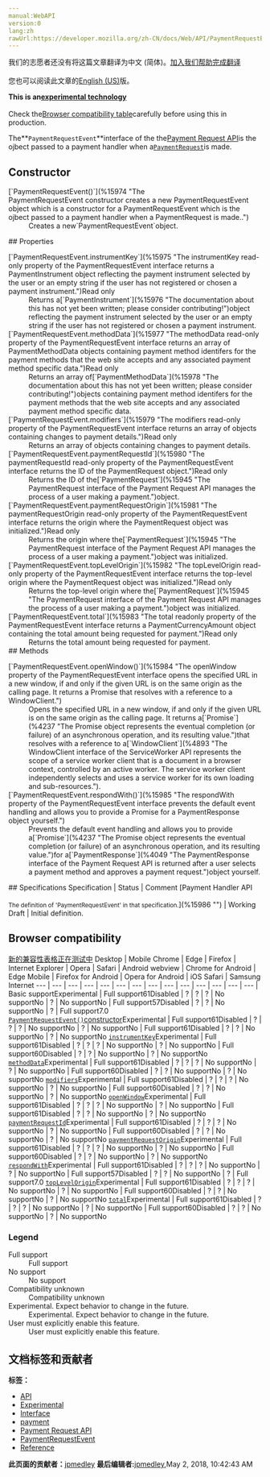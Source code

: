 ```yaml
---
manual:WebAPI
version:0
lang:zh
rawUrl:https://developer.mozilla.org/zh-CN/docs/Web/API/PaymentRequestEvent
---
```




<bdi>我们的志愿者还没有将这篇文章翻译为<bdi>中文 (简体)</bdi>。[加入我们帮助完成翻译](%15971 "")<br></br>您也可以阅读此文章的[English (US)](%15972 "")版。</bdi>






**This is an[experimental technology](%3404 "")**<br></br>Check the[Browser compatibility table](%15973 "")carefully before using this in production.




The**`PaymentRequestEvent`**interface of the the[Payment Request API](%4043 "")is the ojbect passed to a payment handler when a[`PaymentRequest`](%15945 "The PaymentRequest interface of the Payment Request API manages the process of a user making a payment.")is made.


## Constructor<a name="Constructor"></a>
<dl><dt>[`PaymentRequestEvent()`](%15974 "The PaymentRequestEvent constructor creates a new PaymentRequestEvent object which is a constructor for a PaymentRequestEvent which is the ojbect passed to a payment handler when a PaymentRequest is made..")<i></i></dt><dd>Creates a new`PaymentRequestEvent`object.</dd></dl>
## Properties<a name="Properties"></a>
<dl><dt>[`PaymentRequestEvent.instrumentKey`](%15975 "The instrumentKey read-only property of the PaymentRequestEvent interface returns a PaymentInstrument object reflecting the payment instrument selected by the user or an empty string if the user has not registered or chosen a payment instrument.")Read only<i></i></dt><dd>Returns a[`PaymentInstrument`](%15976 "The documentation about this has not yet been written; please consider contributing!")object reflecting the payment instrument selected by the user or an empty string if the user has not registered or chosen a payment instrument.</dd><dt>[`PaymentRequestEvent.methodData`](%15977 "The methodData read-only property of the PaymentRequestEvent interface returns an array of PaymentMethodData objects containing payment method identifers for the payment methods that the web site accepts and any associated payment method specific data.")Read only<i></i></dt><dd>Returns an array of[`PaymentMethodData`](%15978 "The documentation about this has not yet been written; please consider contributing!")objects containing payment method identifers for the payment methods that the web site accepts and any associated payment method specific data.</dd><dt>[`PaymentRequestEvent.modifiers`](%15979 "The modifiers read-only property of the PaymentRequestEvent interface returns an array of objects containing changes to payment details.")Read only<i></i></dt><dd>Returns an array of objects containing changes to payment details.</dd><dt>[`PaymentRequestEvent.paymentRequestId`](%15980 "The paymentRequestId read-only property of the PaymentRequestEvent interface returns the ID of the PaymentRequest object.")Read only<i></i></dt><dd>Returns the ID of the[`PaymentRequest`](%15945 "The PaymentRequest interface of the Payment Request API manages the process of a user making a payment.")object.</dd><dt>[`PaymentRequestEvent.paymentRequestOrigin`](%15981 "The paymentRequestOrigin read-only property of the PaymentRequestEvent interface returns the origin where the PaymentRequest object was initialized.")Read only<i></i></dt><dd>Returns the origin where the[`PaymentRequest`](%15945 "The PaymentRequest interface of the Payment Request API manages the process of a user making a payment.")object was initialized.</dd><dt>[`PaymentRequestEvent.topLevelOrigin`](%15982 "The topLevelOrigin read-only property of the PaymentRequestEvent interface returns the top-level origin where the PaymentRequest object was initialized.")Read only<i></i></dt><dd>Returns the top-level origin where the[`PaymentRequest`](%15945 "The PaymentRequest interface of the Payment Request API manages the process of a user making a payment.")object was initialized.</dd><dt>[`PaymentRequestEvent.total`](%15983 "The total readonly property of the PaymentRequestEvent interface returns a PaymentCurrencyAmount object containing the total amount being requested for payment.")Read only<i></i></dt><dd>Returns the total amount being requested for payment.</dd><dt>
## Methods<a name="Methods"></a>
</dt></dl><dl><dt>[`PaymentRequestEvent.openWindow()`](%15984 "The openWindow property of the PaymentRequestEvent interface opens the specified URL in a new window, if and only if the given URL is on the same origin as the calling page. It returns a Promise that resolves with a reference to a WindowClient.")<i></i></dt><dd>Opens the specified URL in a new window, if and only if the given URL is on the same origin as the calling page. It returns a[`Promise`](%4237 "The Promise object represents the eventual completion (or failure) of an asynchronous operation, and its resulting value.")that resolves with a reference to a[`WindowClient`](%4893 "The WindowClient interface of the ServiceWorker API represents the scope of a service worker client that is a document in a browser context, controlled by an active worker. The service worker client independently selects and uses a service worker for its own loading and sub-resources.").</dd><dt>[`PaymentRequestEvent.respondWith()`](%15985 "The respondWith property of the PaymentRequestEvent interface prevents the default event handling and allows you to provide a Promise for a PaymentResponse object yourself.")<i></i></dt><dd>Prevents the default event handling and allows you to provide a[`Promise`](%4237 "The Promise object represents the eventual completion (or failure) of an asynchronous operation, and its resulting value.")for a[`PaymentResponse`](%4049 "The PaymentResponse interface of the Payment Request API is returned after a user selects a payment method and approves a payment request.")object yourself.</dd></dl>
## Specifications<a name="Specifications"></a>
Specification | Status | Comment 
[Payment Handler API<br></br><small>The definition of &#39;PaymentRequestEvent&#39; in that specification.</small>](%15986 "") | Working Draft | Initial definition. 


## Browser compatibility<a name="Browser_compatibility"></a>
[新的兼容性表格正在测试中<i></i>](%3360 "")
<abbr>Desktop<i></i></abbr> | <abbr>Mobile<i></i></abbr> 
<abbr>Chrome<i></i></abbr> | <abbr>Edge<i></i></abbr> | <abbr>Firefox<i></i></abbr> | <abbr>Internet Explorer<i></i></abbr> | <abbr>Opera<i></i></abbr> | <abbr>Safari<i></i></abbr> | <abbr>Android webview<i></i></abbr> | <abbr>Chrome for Android<i></i></abbr> | <abbr>Edge Mobile<i></i></abbr> | <abbr>Firefox for Android<i></i></abbr> | <abbr>Opera for Android<i></i></abbr> | <abbr>iOS Safari<i></i></abbr> | <abbr>Samsung Internet<i></i></abbr> 
 ---  |  ---  |  ---  |  ---  |  ---  |  ---  |  ---  |  ---  |  ---  |  ---  |  ---  |  ---  |  ---  |  ---  | 
Basic support<abbr>Experimental<i></i></abbr> | <abbr>Full support</abbr>61<abbr>Disabled<i></i></abbr> | <abbr>?</abbr> | <abbr>?</abbr> | <abbr>?</abbr> | <abbr>No support</abbr>No | <abbr>?</abbr> | <abbr>No support</abbr>No | <abbr>Full support</abbr>57<abbr>Disabled<i></i></abbr> | <abbr>?</abbr> | <abbr>?</abbr> | <abbr>No support</abbr>No | <abbr>?</abbr> | <abbr>Full support</abbr>7.0 
[`PaymentRequestEvent()`constructor](%15987 "")<abbr>Experimental<i></i></abbr> | <abbr>Full support</abbr>61<abbr>Disabled<i></i></abbr> | <abbr>?</abbr> | <abbr>?</abbr> | <abbr>?</abbr> | <abbr>No support</abbr>No | <abbr>?</abbr> | <abbr>No support</abbr>No | <abbr>Full support</abbr>61<abbr>Disabled<i></i></abbr> | <abbr>?</abbr> | <abbr>?</abbr> | <abbr>No support</abbr>No | <abbr>?</abbr> | <abbr>No support</abbr>No 
[`instrumentKey`](%15988 "")<abbr>Experimental<i></i></abbr> | <abbr>Full support</abbr>61<abbr>Disabled<i></i></abbr> | <abbr>?</abbr> | <abbr>?</abbr> | <abbr>?</abbr> | <abbr>No support</abbr>No | <abbr>?</abbr> | <abbr>No support</abbr>No | <abbr>Full support</abbr>60<abbr>Disabled<i></i></abbr> | <abbr>?</abbr> | <abbr>?</abbr> | <abbr>No support</abbr>No | <abbr>?</abbr> | <abbr>No support</abbr>No 
[`methodData`](%15989 "")<abbr>Experimental<i></i></abbr> | <abbr>Full support</abbr>61<abbr>Disabled<i></i></abbr> | <abbr>?</abbr> | <abbr>?</abbr> | <abbr>?</abbr> | <abbr>No support</abbr>No | <abbr>?</abbr> | <abbr>No support</abbr>No | <abbr>Full support</abbr>60<abbr>Disabled<i></i></abbr> | <abbr>?</abbr> | <abbr>?</abbr> | <abbr>No support</abbr>No | <abbr>?</abbr> | <abbr>No support</abbr>No 
[`modifiers`](%15990 "")<abbr>Experimental<i></i></abbr> | <abbr>Full support</abbr>61<abbr>Disabled<i></i></abbr> | <abbr>?</abbr> | <abbr>?</abbr> | <abbr>?</abbr> | <abbr>No support</abbr>No | <abbr>?</abbr> | <abbr>No support</abbr>No | <abbr>Full support</abbr>60<abbr>Disabled<i></i></abbr> | <abbr>?</abbr> | <abbr>?</abbr> | <abbr>No support</abbr>No | <abbr>?</abbr> | <abbr>No support</abbr>No 
[`openWindow`](%15991 "")<abbr>Experimental<i></i></abbr> | <abbr>Full support</abbr>61<abbr>Disabled<i></i></abbr> | <abbr>?</abbr> | <abbr>?</abbr> | <abbr>?</abbr> | <abbr>No support</abbr>No | <abbr>?</abbr> | <abbr>No support</abbr>No | <abbr>Full support</abbr>61<abbr>Disabled<i></i></abbr> | <abbr>?</abbr> | <abbr>?</abbr> | <abbr>No support</abbr>No | <abbr>?</abbr> | <abbr>No support</abbr>No 
[`paymentRequestId`](%15992 "")<abbr>Experimental<i></i></abbr> | <abbr>Full support</abbr>61<abbr>Disabled<i></i></abbr> | <abbr>?</abbr> | <abbr>?</abbr> | <abbr>?</abbr> | <abbr>No support</abbr>No | <abbr>?</abbr> | <abbr>No support</abbr>No | <abbr>Full support</abbr>60<abbr>Disabled<i></i></abbr> | <abbr>?</abbr> | <abbr>?</abbr> | <abbr>No support</abbr>No | <abbr>?</abbr> | <abbr>No support</abbr>No 
[`paymentRequestOrigin`](%15993 "")<abbr>Experimental<i></i></abbr> | <abbr>Full support</abbr>61<abbr>Disabled<i></i></abbr> | <abbr>?</abbr> | <abbr>?</abbr> | <abbr>?</abbr> | <abbr>No support</abbr>No | <abbr>?</abbr> | <abbr>No support</abbr>No | <abbr>Full support</abbr>60<abbr>Disabled<i></i></abbr> | <abbr>?</abbr> | <abbr>?</abbr> | <abbr>No support</abbr>No | <abbr>?</abbr> | <abbr>No support</abbr>No 
[`respondWith`](%15994 "")<abbr>Experimental<i></i></abbr> | <abbr>Full support</abbr>61<abbr>Disabled<i></i></abbr> | <abbr>?</abbr> | <abbr>?</abbr> | <abbr>?</abbr> | <abbr>No support</abbr>No | <abbr>?</abbr> | <abbr>No support</abbr>No | <abbr>Full support</abbr>57<abbr>Disabled<i></i></abbr> | <abbr>?</abbr> | <abbr>?</abbr> | <abbr>No support</abbr>No | <abbr>?</abbr> | <abbr>Full support</abbr>7.0 
[`topLevelOrigin`](%15995 "")<abbr>Experimental<i></i></abbr> | <abbr>Full support</abbr>61<abbr>Disabled<i></i></abbr> | <abbr>?</abbr> | <abbr>?</abbr> | <abbr>?</abbr> | <abbr>No support</abbr>No | <abbr>?</abbr> | <abbr>No support</abbr>No | <abbr>Full support</abbr>60<abbr>Disabled<i></i></abbr> | <abbr>?</abbr> | <abbr>?</abbr> | <abbr>No support</abbr>No | <abbr>?</abbr> | <abbr>No support</abbr>No 
[`total`](%15996 "")<abbr>Experimental<i></i></abbr> | <abbr>Full support</abbr>61<abbr>Disabled<i></i></abbr> | <abbr>?</abbr> | <abbr>?</abbr> | <abbr>?</abbr> | <abbr>No support</abbr>No | <abbr>?</abbr> | <abbr>No support</abbr>No | <abbr>Full support</abbr>60<abbr>Disabled<i></i></abbr> | <abbr>?</abbr> | <abbr>?</abbr> | <abbr>No support</abbr>No | <abbr>?</abbr> | <abbr>No support</abbr>No 


### Legend<a name="Legend"></a>
<dl><dt><abbr>Full support</abbr></dt><dd>Full support</dd><dt><abbr>No support</abbr></dt><dd>No support</dd><dt><abbr>Compatibility unknown</abbr></dt><dd>Compatibility unknown</dd><dt><abbr>Experimental. Expect behavior to change in the future.<i></i></abbr></dt><dd>Experimental. Expect behavior to change in the future.</dd><dt><abbr>User must explicitly enable this feature.<i></i></abbr></dt><dd>User must explicitly enable this feature.</dd></dl>



## 文档标签和贡献者
**标签：**
* [API](%50 "")
* [Experimental](%3379 "")
* [Interface](%3380 "")
* [payment](%15942 "")
* [Payment Request API](%4058 "")
* [PaymentRequestEvent](%15997 "")
* [Reference](%3381 "")

**此页面的贡献者：**[jpmedley](%3413 "")
**最后编辑者:**[jpmedley](%3413 ""),<time>May 2, 2018, 10:42:43 AM</time>


